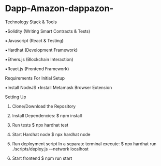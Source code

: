 # Dapp-Amazon-dappazon-

Technology Stack & Tools

▪️Solidity (Writing Smart Contracts & Tests)

▪️Javascript (React & Testing)

▪️Hardhat (Development Framework)

▪️Ethers.js (Blockchain Interaction)

▪️React.js (Frontend Framework)

Requirements For Initial Setup

▪️Install NodeJS
▪️Install Metamask Browser Extension

Setting Up

1. Clone/Download the Repository

2. Install Dependencies:
$ npm install

3. Run tests
$ npx hardhat test

4. Start Hardhat node
$ npx hardhat node

5. Run deployment script
In a separate terminal execute: $ npx hardhat run ./scripts/deploy.js --network localhost

6. Start frontend
$ npm run start
